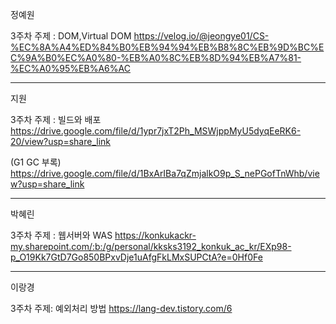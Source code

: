 정예원

3주차 주제 : DOM,Virtual DOM
https://velog.io/@jeongye01/CS-%EC%8A%A4%ED%84%B0%EB%94%94%EB%B8%8C%EB%9D%BC%EC%9A%B0%EC%A0%80-%EB%A0%8C%EB%8D%94%EB%A7%81-%EC%A0%95%EB%A6%AC

<hr>

지원

3주차 주제 : 빌드와 배포
https://drive.google.com/file/d/1ypr7jxT2Ph_MSWjppMyU5dyqEeRK6-20/view?usp=share_link

(G1 GC 부록)
https://drive.google.com/file/d/1BxArIBa7qZmjalkO9p_S_nePGofTnWhb/view?usp=share_link

<hr>

박혜린

3주차 주제 : 웹서버와 WAS
https://konkukackr-my.sharepoint.com/:b:/g/personal/kksks3192_konkuk_ac_kr/EXp98-p_O19Kk7GtD7Go850BPxvDje1uAfgFkLMxSUPCtA?e=0Hf0Fe

<hr>

이랑경

3주차 주제: 예외처리 방법
https://lang-dev.tistory.com/6
